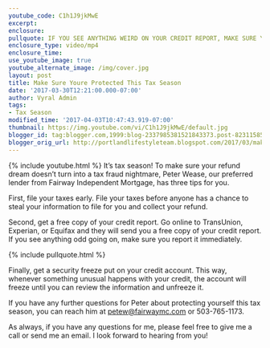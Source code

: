 ```yaml
---
youtube_code: C1h1J9jkMwE
excerpt:
enclosure:
pullquote: IF YOU SEE ANYTHING WEIRD ON YOUR CREDIT REPORT, MAKE SURE YOU REPORT IT IMMEDIATELY.
enclosure_type: video/mp4
enclosure_time:
use_youtube_image: true
youtube_alternate_image: /img/cover.jpg
layout: post
title: Make Sure Youre Protected This Tax Season
date: '2017-03-30T12:21:00.000-07:00'
author: Vyral Admin
tags:
- Tax Season
modified_time: '2017-04-03T10:47:43.919-07:00'
thumbnail: https://img.youtube.com/vi/C1h1J9jkMwE/default.jpg
blogger_id: tag:blogger.com,1999:blog-2337985381521843373.post-8231158568392260377
blogger_orig_url: http://portlandlifestyleteam.blogspot.com/2017/03/make-sure-youre-protected-this-tax.html
---
```

{% include youtube.html %}
It’s tax season! To make sure your refund dream doesn’t turn into a tax fraud nightmare, Peter Wease, our preferred lender from Fairway Independent Mortgage, has three tips for you.

First, file your taxes early. File your taxes before anyone has a chance to steal your information to file for you and collect your refund.

Second, get a free copy of your credit report. Go online to TransUnion, Experian, or Equifax and they will send you a free copy of your credit report. If you see anything odd going on, make sure you report it immediately.

{% include pullquote.html %}

Finally, get a security freeze put on your credit account. This way, whenever something unusual happens with your credit, the account will freeze until you can review the information and unfreeze it.

If you have any further questions for Peter about protecting yourself this tax season, you can reach him at petew@fairwaymc.com or 503-765-1173.

As always, if you have any questions for me, please feel free to give me a call or send me an email. I look forward to hearing from you!  
